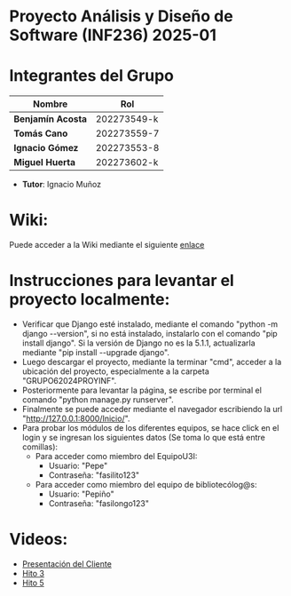 # Proyecto Análisis y Diseño de Software (INF236) 2025-01

# Integrantes del Grupo

| Nombre             | Rol                      |
|--------------------|--------------------------|
| **Benjamín Acosta**| 202273549-k              |
| **Tomás Cano**     | 202273559-7              |
| **Ignacio Gómez**  | 202273553-8              |
| **Miguel Huerta**  | 202273602-k              |

* **Tutor**: Ignacio Muñoz

# Wiki:
Puede acceder a la Wiki mediante el siguiente [enlace](https://github.com/Neichoo/GRUPO6-2024-PROYINF/wiki)

# Instrucciones para levantar el proyecto localmente:
* Verificar que Django esté instalado, mediante el comando "python -m django --version", si no está instalado, instalarlo con
el comando "pip install django". Si la versión de Django no es la 5.1.1, actualizarla mediante "pip install --upgrade django".
* Luego descargar el proyecto, mediante la terminar "cmd", acceder a la ubicación del proyecto, especialmente a la carpeta "GRUPO62024PROYINF".
* Posteriormente para levantar la página, se escribe por terminal el comando "python manage.py runserver".
* Finalmente se puede acceder mediante el navegador escribiendo la url "http://127.0.0.1:8000/Inicio/".
* Para probar los módulos de los diferentes equipos, se hace click en el login y se ingresan los siguientes datos (Se toma lo que está entre comillas):
    * Para acceder como miembro del EquipoU3I:
      * Usuario: "Pepe"
      * Contraseña: "fasilito123"
    * Para acceder como miembro del equipo de bibliotecólog@s:
      * Usuario: "Pepiño"
      * Contraseña: "fasilongo123"
    
# Videos:
* [Presentación del Cliente](https://youtu.be/abJau21SDIk?si=tvCJ4hAYGWEmOwB1)
* [Hito 3](https://youtu.be/cpYMbSeO0tY)
* [Hito 5](https://youtu.be/CzXCEGhlfxI)

